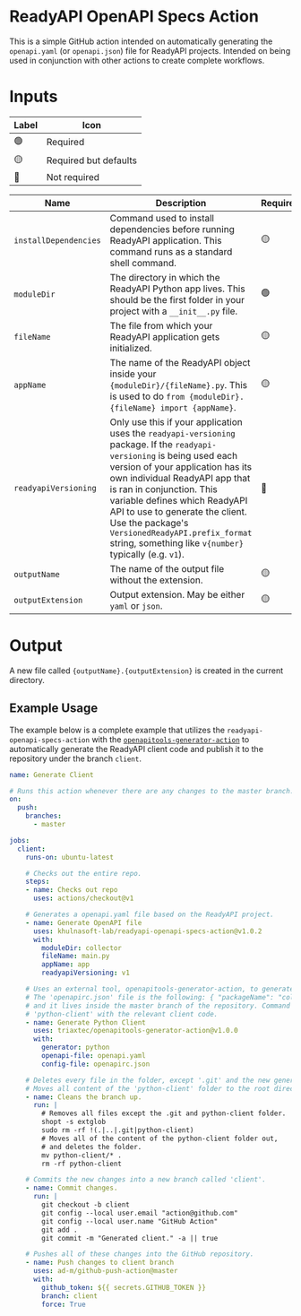 # ReadyAPI OpenAPI Specs Action

This is a simple GitHub action intended on automatically generating the `openapi.yaml` (or `openapi.json`) file for ReadyAPI projects. Intended on being used in conjunction with other actions to create complete workflows.

# Inputs

| Label | Icon |
|-|-|
| 🟢 | Required |
| 🟡 | Required but defaults |
| 🔴 | Not required |

| Name | Description | Required | Default |
|-|-|-|-|
| `installDependencies` | Command used to install dependencies before running ReadyAPI application. This command runs as a standard shell command. | 🟡 | `pip install -r requirements.txt` |
| `moduleDir` | The directory in which the ReadyAPI Python app lives. This should be the first folder in your project with a `__init__.py` file. | 🟢 |  |
| `fileName` | The file from which your ReadyAPI application gets initialized. | 🟡 | `main.py` |
| `appName` | The name of the ReadyAPI object inside your `{moduleDir}/{fileName}.py`. This is used to do `from {moduleDir}.{fileName} import {appName}`. | 🟡 | `app` |
| `readyapiVersioning` | Only use this if your application uses the `readyapi-versioning` package.  If the `readyapi-versioning` is being used each version of your application has its own individual ReadyAPI app that is ran in conjunction. This variable defines which ReadyAPI API to use to generate the client. Use the package's `VersionedReadyAPI.prefix_format` string,  something like `v{number}` typically (e.g. `v1`). | 🔴 | `None` |
| `outputName` | The name of the output file without the extension. | 🟡 | `openapi` |
| `outputExtension` | Output extension. May be either `yaml` or `json`. | 🟡 | `yaml` |

# Output

A new file called `{outputName}.{outputExtension}` is created in the current directory. 

## Example Usage

The example below is a complete example that utilizes the `readyapi-openapi-specs-action` with the [`openapitools-generator-action`](https://github.com/triaxtec/openapitools-generator-action) to automatically generate the ReadyAPI client code and publish it to the repository under the branch `client`.

```yaml
name: Generate Client

# Runs this action whenever there are any changes to the master branch.
on:
  push:
    branches:
      - master

jobs:
  client:
    runs-on: ubuntu-latest

    # Checks out the entire repo.
    steps:
    - name: Checks out repo
      uses: actions/checkout@v1

    # Generates a openapi.yaml file based on the ReadyAPI project.
    - name: Generate OpenAPI file
      uses: khulnasoft-lab/readyapi-openapi-specs-action@v1.0.2
      with:
        moduleDir: collector
        fileName: main.py
        appName: app
        readyapiVersioning: v1

    # Uses an external tool, openapitools-generator-action, to generate the client code.
    # The 'openapirc.json' file is the following: { "packageName": "collector", "projectName": "collector" }
    # and it lives inside the master branch of the repository. Command outputs a new folder called 
    # 'python-client' with the relevant client code.
    - name: Generate Python Client
      uses: triaxtec/openapitools-generator-action@v1.0.0
      with:
        generator: python
        openapi-file: openapi.yaml
        config-file: openapirc.json

    # Deletes every file in the folder, except '.git' and the new generated 'python-client' folder.
    # Moves all content of the 'python-client' folder to the root directory.
    - name: Cleans the branch up.
      run: |
        # Removes all files except the .git and python-client folder.
        shopt -s extglob
        sudo rm -rf !(.|..|.git|python-client)
        # Moves all of the content of the python-client folder out, 
        # and deletes the folder.
        mv python-client/* .
        rm -rf python-client

    # Commits the new changes into a new branch called 'client'.
    - name: Commit changes.
      run: |
        git checkout -b client
        git config --local user.email "action@github.com"
        git config --local user.name "GitHub Action"
        git add .
        git commit -m "Generated client." -a || true 

    # Pushes all of these changes into the GitHub repository.
    - name: Push changes to client branch
      uses: ad-m/github-push-action@master
      with:
        github_token: ${{ secrets.GITHUB_TOKEN }}
        branch: client
        force: True
```
